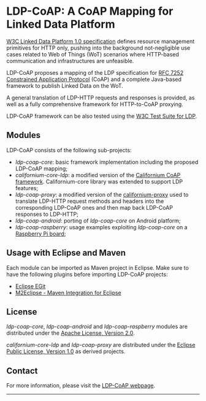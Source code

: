 LDP-CoAP: A CoAP Mapping for Linked Data Platform
===================

[W3C Linked Data Platform 1.0 specification](http://www.w3.org/TR/ldp/) defines resource management primitives for HTTP only, pushing into the background not-negligible 
use cases related to Web of Things (WoT) scenarios where HTTP-based communication and infrastructures are unfeasible. 

LDP-CoAP proposes a mapping of the LDP specification for [RFC 7252 Constrained Application Protocol](https://tools.ietf.org/html/rfc7252) (CoAP) 
and a complete Java-based framework to publish Linked Data on the WoT. 

A general translation of LDP-HTTP requests and responses is provided, as well as a fully comprehensive framework for HTTP-to-CoAP proxying. 

LDP-CoAP framework can be also tested using the [W3C Test Suite for LDP](http://w3c.github.io/ldp-testsuite/).

Modules
-------------

LDP-CoAP consists of the following sub-projects:

- _ldp-coap-core_: basic framework implementation including the proposed LDP-CoAP mapping;
- _californium-core-ldp_: a modified version of the [Californium CoAP framework](https://github.com/eclipse/californium). Californium-core library was extended to support LDP features;
- _ldp-coap-proxy_: a modified version of the [californium-proxy](http://github.com/eclipse/californium/tree/master/californium-proxy) used to translate LDP-HTTP request methods and headers 
into the corresponding LDP-CoAP ones and then map back LDP-CoAP responses to LDP-HTTP;
- _ldp-coap-android_: porting of _ldp-coap-core_ on Android platform;
- _ldp-coap-raspberry_: usage examples exploiting _ldp-coap-core_ on a [Raspberry Pi board](http://www.raspberrypi.org/);

Usage with Eclipse and Maven
-------------

Each module can be imported as Maven project in Eclipse. Make sure to have the following plugins before importing LDP-CoAP projects:

- [Eclipse EGit](http://www.eclipse.org/egit/)
- [M2Eclipse - Maven Integration for Eclipse](http://www.eclipse.org/m2e/)

License
-------------

_ldp-coap-core_, _ldp-coap-android_ and _ldp-coap-raspberry_ modules are distributed under the [Apache License, Version 2.0](http://www.apache.org/licenses/LICENSE-2.0).

_californium-core-ldp_ and _ldp-coap-proxy_ are distributed under the [Eclipse Public License, Version 1.0](https://www.eclipse.org/legal/epl-v10.html) as derived projects.


Contact
-------------

For more information, please visit the [LDP-CoAP webpage](http://sisinflab.poliba.it/swottools/ldp-coap/).

---------